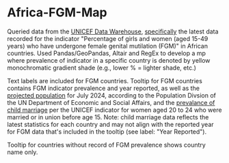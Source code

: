 # Africa-FGM-Map

Queried data from the [UNICEF Data Warehouse](https://data.unicef.org/dv_index/), [specifically](https://data.unicef.org/resources/data_explorer/unicef_f/?ag=UNICEF&df=GLOBAL_DATAFLOW&ver=1.0&dq=.PT_F_15-49_FGM..&startPeriod=1970&endPeriod=2023&lastnobservations=1) the latest data recorded for the indicator "Percentage of girls and women (aged 15-49 years) who have undergone female genital mutilation (FGM)" in African countries. Used Pandas/GeoPandas, Altair and RegEx to develop a mp where prevalence of indicator in a specific country is denoted by yellow monochromatic gradient shade (e.g., lower % = lighter shade, etc.)

Text labels are included for FGM countries. Tooltip for FGM countries contains FGM indicator prevalence and year reported, as well as the [projected population](https://population.un.org/wpp/Download/Standard/MostUsed/) for July 2024, according to the Population Divsion of the UN Department of Economic and Social Affairs, and the [prevalance of child marriage](https://data.unicef.org/resources/data_explorer/unicef_f/?ag=UNICEF&df=GLOBAL_DATAFLOW&ver=1.0&dq=.PT_F_20-24_MRD_U15..&startPeriod=1970&endPeriod=2023&lastnobservations=1) per the UNICEF indicator for women aged 20 to 24 who were married or in union before age 15. Note: child marriage data reflects the latest statistics for each country and may not align with the reported year for FGM data that's included in the tooltip (see label: "Year Reported").

Tooltip for countries without record of FGM prevalence shows country name only.
